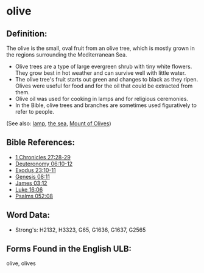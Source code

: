 # olive

## Definition:

The olive is the small, oval fruit from an olive tree, which is mostly grown in the regions surrounding the Mediterranean Sea.

* Olive trees are a type of large evergreen shrub with tiny white flowers. They grow best in hot weather and can survive well with little water.
* The olive tree's fruit starts out green and changes to black as they ripen. Olives were useful for food and for the oil that could be extracted from them.
* Olive oil was used for cooking in lamps and for religious ceremonies.
* In the Bible, olive trees and branches are sometimes used figuratively to refer to people.

(See also: [lamp](../other/lamp.md), [the sea](../names/mediterranean.md), [Mount of Olives](../names/mountofolives.md))

## Bible References:

* [1 Chronicles 27:28-29](rc://en/tn/help/1ch/27/28)
* [Deuteronomy 06:10-12](rc://en/tn/help/deu/06/10)
* [Exodus 23:10-11](rc://en/tn/help/exo/23/10)
* [Genesis 08:11](rc://en/tn/help/gen/08/11)
* [James 03:12](rc://en/tn/help/jas/03/12)
* [Luke 16:06](rc://en/tn/help/luk/16/06)
* [Psalms 052:08](rc://en/tn/help/psa/052/08)

## Word Data:

* Strong's: H2132, H3323, G65, G1636, G1637, G2565

## Forms Found in the English ULB:

olive, olives


